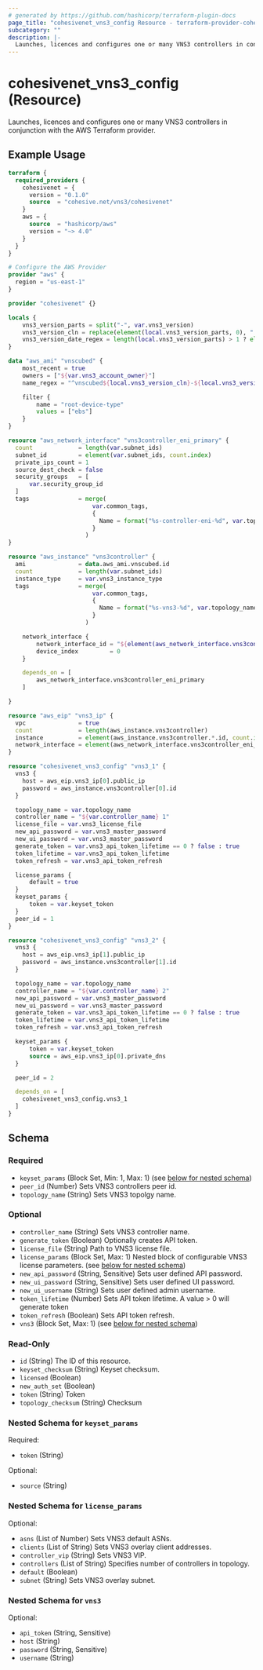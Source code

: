 ```yaml
---
# generated by https://github.com/hashicorp/terraform-plugin-docs
page_title: "cohesivenet_vns3_config Resource - terraform-provider-cohesivenet"
subcategory: ""
description: |-
  Launches, licences and configures one or many VNS3 controllers in conjunction with the AWS Terraform provider.
---
```


# cohesivenet_vns3_config (Resource)

Launches, licences and configures one or many VNS3 controllers in conjunction with the AWS Terraform provider.

## Example Usage
```terraform
terraform {
  required_providers {
    cohesivenet = {
      version = "0.1.0"
      source  = "cohesive.net/vns3/cohesivenet"
    }
    aws = {
      source  = "hashicorp/aws"
      version = "~> 4.0"
    }
  }
}

# Configure the AWS Provider
provider "aws" {
  region = "us-east-1"
}

provider "cohesivenet" {}

locals {
    vns3_version_parts = split("-", var.vns3_version)
    vns3_version_cln = replace(element(local.vns3_version_parts, 0), ".", "")
    vns3_version_date_regex = length(local.vns3_version_parts) > 1 ? element(local.vns3_version_parts, 1) : "[0-9a-z]+"
}

data "aws_ami" "vnscubed" {
    most_recent = true
    owners = ["${var.vns3_account_owner}"]
    name_regex = "^vnscubed${local.vns3_version_cln}-${local.vns3_version_date_regex}-${var.vns3_license_type}.*"

    filter {
        name = "root-device-type"
        values = ["ebs"]
    }
}

resource "aws_network_interface" "vns3controller_eni_primary" {
  count             = length(var.subnet_ids)
  subnet_id         = element(var.subnet_ids, count.index)
  private_ips_count = 1
  source_dest_check = false
  security_groups   = [
      var.security_group_id
  ] 
  tags              = merge(
                        var.common_tags,
                        {
                          Name = format("%s-controller-eni-%d", var.topology_name, count.index)
                        }
                      )
}

resource "aws_instance" "vns3controller" {
  ami               = data.aws_ami.vnscubed.id
  count             = length(var.subnet_ids)
  instance_type     = var.vns3_instance_type
  tags              = merge(
                        var.common_tags,
                        {
                          Name = format("%s-vns3-%d", var.topology_name, count.index)
                        }
                      )

    network_interface {
        network_interface_id = "${element(aws_network_interface.vns3controller_eni_primary.*.id, count.index)}"
        device_index         = 0
    }

    depends_on = [
        aws_network_interface.vns3controller_eni_primary
    ]

}

resource "aws_eip" "vns3_ip" {
  vpc               = true
  count             = length(aws_instance.vns3controller)
  instance          = element(aws_instance.vns3controller.*.id, count.index)
  network_interface = element(aws_network_interface.vns3controller_eni_primary.*.id, count.index)
}

resource "cohesivenet_vns3_config" "vns3_1" {
  vns3 {
    host = aws_eip.vns3_ip[0].public_ip
    password = aws_instance.vns3controller[0].id
  }

  topology_name = var.topology_name
  controller_name = "${var.controller_name} 1"
  license_file = var.vns3_license_file
  new_api_password = var.vns3_master_password
  new_ui_password = var.vns3_master_password
  generate_token = var.vns3_api_token_lifetime == 0 ? false : true
  token_lifetime = var.vns3_api_token_lifetime
  token_refresh = var.vns3_api_token_refresh

  license_params {
      default = true
  }
  keyset_params {
      token = var.keyset_token
  }
  peer_id = 1
}

resource "cohesivenet_vns3_config" "vns3_2" {
  vns3 {
    host = aws_eip.vns3_ip[1].public_ip
    password = aws_instance.vns3controller[1].id
  }

  topology_name = var.topology_name
  controller_name = "${var.controller_name} 2"
  new_api_password = var.vns3_master_password
  new_ui_password = var.vns3_master_password
  generate_token = var.vns3_api_token_lifetime == 0 ? false : true
  token_lifetime = var.vns3_api_token_lifetime
  token_refresh = var.vns3_api_token_refresh

  keyset_params {
      token = var.keyset_token
      source = aws_eip.vns3_ip[0].private_dns
  }

  peer_id = 2

  depends_on = [
    cohesivenet_vns3_config.vns3_1
  ]
}
```


<!-- schema generated by tfplugindocs -->
## Schema

### Required

- `keyset_params` (Block Set, Min: 1, Max: 1) (see [below for nested schema](#nestedblock--keyset_params))
- `peer_id` (Number) Sets VNS3 controllers peer id.
- `topology_name` (String) Sets VNS3 topolgy name.

### Optional

- `controller_name` (String) Sets VNS3 controller name.
- `generate_token` (Boolean) Optionally creates API token.
- `license_file` (String) Path to VNS3 license file.
- `license_params` (Block Set, Max: 1) Nested block of configurable VNS3 license parameters. (see [below for nested schema](#nestedblock--license_params))
- `new_api_password` (String, Sensitive) Sets user defined API password.
- `new_ui_password` (String, Sensitive) Sets user defined UI password.
- `new_ui_username` (String) Sets user defined admin username.
- `token_lifetime` (Number) Sets API token lifetime. A value > 0 will generate token
- `token_refresh` (Boolean) Sets API token refresh.
- `vns3` (Block Set, Max: 1) (see [below for nested schema](#nestedblock--vns3))

### Read-Only

- `id` (String) The ID of this resource.
- `keyset_checksum` (String) Keyset checksum.
- `licensed` (Boolean) 
- `new_auth_set` (Boolean)
- `token` (String) Token
- `topology_checksum` (String) Checksum

<a id="nestedblock--keyset_params"></a>
### Nested Schema for `keyset_params`

Required:

- `token` (String)

Optional:

- `source` (String)


<a id="nestedblock--license_params"></a>
### Nested Schema for `license_params`

Optional:

- `asns` (List of Number) Sets VNS3 default ASNs.
- `clients` (List of String) Sets VNS3 overlay client addresses.
- `controller_vip` (String) Sets VNS3 VIP.
- `controllers` (List of String) Specifies number of controllers in topology.
- `default` (Boolean)
- `subnet` (String) Sets VNS3 overlay subnet.


<a id="nestedblock--vns3"></a>
### Nested Schema for `vns3`

Optional:

- `api_token` (String, Sensitive)
- `host` (String)
- `password` (String, Sensitive)
- `username` (String)


